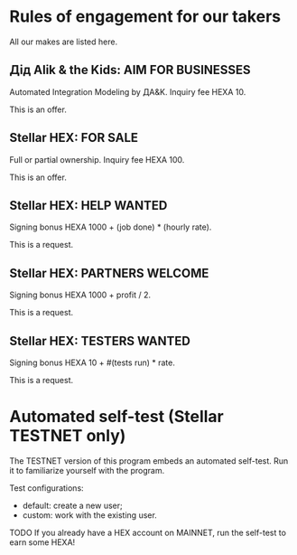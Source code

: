 # Rules of engagement for our takers

All our makes are listed here.

## Дід Alik & the Kids: AIM FOR BUSINESSES

Automated Integration Modeling by ДA&K. Inquiry fee HEXA 10.

This is an offer.

## Stellar HEX: FOR SALE

Full or partial ownership. Inquiry fee HEXA 100.

This is an offer.

## Stellar HEX: HELP WANTED

Signing bonus HEXA 1000 + (job done) * (hourly rate).

This is a request.

## Stellar HEX: PARTNERS WELCOME

Signing bonus HEXA 1000 + profit / 2.

This is a request.

## Stellar HEX: TESTERS WANTED

Signing bonus HEXA 10 + #(tests run) * rate.

This is a request.

# Automated self-test (Stellar TESTNET only)

The TESTNET version of this program embeds an automated self-test. Run it to familiarize yourself with the program. 

Test configurations:
- default: create a new user;
- custom: work with the existing user.

TODO If you already have a HEX account on MAINNET, run the self-test to earn some HEXA!
